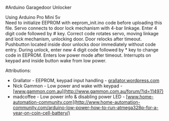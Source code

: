 #Arduino Garagedoor Unlocker

Using Arduino Pro Mini 5v  
Need to initialize EEPROM with eeprom_init.ino code before uploading this file.
Servo connects to door lock mechanism with 4-bar linkage. Enter 4 digit code followed by # key. 
Correct code rotates servo, moving linkage and lock mechanism, unlocking door. Door relocks
after timeout. Pushbutton located inside door unlocks door immediately without code entry.
During unlock, enter new 4 digit code followed by * key to change code in EEPROM.
Enters low power mode after timeout. Interrupts on keypad and inside button wake from low power.
  
Attributions:
* Grallator - EEPROM, keypad input handling -  [grallator.wordpress.com](https://grallator.wordpress.com/2013/12/04/arduino-keypad-entry-system/)
* Nick Gammon - Low power and wake with keypad - [www.gammon.com.au](http://www.gammon.com.au/forum/?id=11497)
* madcoffee - Low power info & disabling power LED -  [www.home-automation-community.com](http://www.home-automation-community.com/arduino-low-power-how-to-run-atmega328p-for-a-year-on-coin-cell-battery/)
